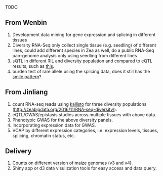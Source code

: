 TODO

## From Wenbin
1. Development data mining for gene expression and splicing in different tissues
2. Diversity RNA-Seq only collect single tissue (e.g. seedling) of different lines, could add different species in Zea as well, do a public RNA-Seq pan-genome analysis only using seedling from different lines
3. sQTL in different RIL and diversity population and compared to eQTL results, such as [this](http://science.sciencemag.org/content/352/6285/600).
4. burden test of rare allele using the splicing data, does it still has the [smile pattern](http://www.sciencedirect.com/science/article/pii/S0002929716000045)?

## From Jinliang
1. count RNA-seq reads using [kallisto](https://pachterlab.github.io/kallisto/) for three diversity populations (http://zeabigdata.org/2016/11/RNA-seq-diversity/). 
2. eQTL/GWAS/epistasis studies across multiple tissues with above data.
3. Phenotypic GWAS for the above diversity panels.
4. Incorporating expression data for GWAS.
5. VCAP by different expression categories, i.e. expression levels, tissues, splicing, chromatin status, etc.


## Delivery
1. Counts on different version of maize genomes (v3 and v4).
2. Shiny app or d3 data visulization tools for easy access and data query.
